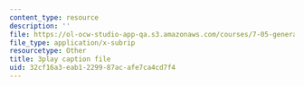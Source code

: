 ```yaml
---
content_type: resource
description: ''
file: https://ol-ocw-studio-app-qa.s3.amazonaws.com/courses/7-05-general-biochemistry-spring-2020/32cf16a3eab1229987acafe7ca4cd7f4_2Q1GUhhc9is.srt
file_type: application/x-subrip
resourcetype: Other
title: 3play caption file
uid: 32cf16a3-eab1-2299-87ac-afe7ca4cd7f4
---
```

